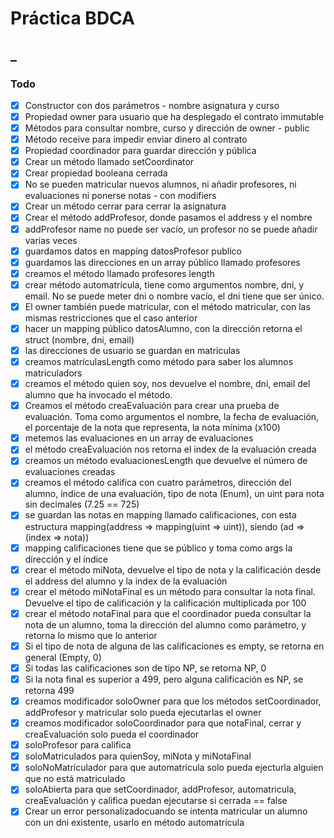 # Práctica BDCA

## _

### Todo

- [x] Constructor con dos parámetros - nombre asignatura y curso
- [x] Propiedad owner para usuario que ha desplegado el contrato immutable
- [x] Métodos para consultar nombre, curso y dirección de owner - public
- [x] Método receive para impedir enviar dinero al contrato
- [x] Propiedad coordinador para guardar dirección y pública
- [x] Crear un método llamado setCoordinator
- [x] Crear propiedad booleana cerrada
- [x] No se pueden matricular nuevos alumnos, ni añadir profesores, ni evaluaciones ni ponerse notas - con modifiers
- [x] Crear un método cerrar para cerrar la asignatura
- [x] Crear el método addProfesor, donde pasamos el address y el nombre
- [x] addProfesor name no puede ser vacío, un profesor no se puede añadir varias veces
- [x] guardamos datos en mapping datosProfesor publico
- [x] guardamos las direcciones en un array público llamado profesores
- [x] creamos el método llamado profesores length
- [x] crear método automatrícula, tiene como argumentos nombre, dni, y email. No se puede meter dni o nombre vacío, el dni tiene que ser único.
- [x] El owner también puede matricular, con el método matricular, con las mismas restricciones que el caso anterior
- [x] hacer un mapping público datosAlumno, con la dirección retorna el struct (nombre, dni, email)
- [x] las direcciones de usuario se guardan en matriculas
- [x] creamos matrículasLength como método para saber los alumnos matriculadors
- [x] creamos el método quien soy, nos devuelve el nombre, dni, email del alumno que ha invocado el método.
- [x] Creamos el método creaEvaluación para crear una prueba de evaluación. Toma como argumentos el nombre, la fecha de evaluación, el porcentaje de la nota que representa, la nota mínima (x100)
- [x] metemos las evaluaciones en un array de evaluaciones
- [x] el método creaEvaluación nos retorna el index de la evaluación creada
- [x] creamos un método evaluacionesLength que devuelve el número de evaluaciones creadas
- [x] creamos el método califica con cuatro parámetros, dirección del alumno, índice de una evaluación, tipo de nota (Enum), un uint para nota sin decimales (7.25 == 725)
- [x] se guardan las notas en mapping llamado calificaciones, con esta estructura mapping(address => mapping(uint => uint)), siendo (ad => (index => nota))
- [x] mapping calificaciones tiene que se público y toma como args la dirección y el índice
- [x] crear el método miNota, devuelve el tipo de nota y la calificación desde el address del alumno y la index de la evaluación
- [x] crear el método miNotaFinal es un método para consultar la nota final. Devuelve el tipo de calificación y la calificación multiplicada por 100
- [x] crear el método notaFinal para que el coordinador pueda consultar la nota de un alumno, toma la dirección del alumno como parámetro, y retorna lo mismo que lo anterior
- [x] Si el tipo de nota de alguna de las calificaciones es empty, se retorna en general (Empty, 0)
- [x] Si todas las calificaciones son de tipo NP, se retorna NP, 0
- [x] Si la nota final es superior a 499, pero alguna calificación es NP, se retorna 499
- [x] creamos modificador soloOwner para que los métodos setCoordinador, addProfesor y matricular solo pueda ejecutarlas el owner
- [x] creamos modificador soloCoordinador para que notaFinal, cerrar y creaEvaluación solo pueda el coordinador
- [x] soloProfesor para califica
- [x] soloMatriculados para quienSoy, miNota y miNotaFinal
- [x] soloNoMatriculador para que automatricula solo pueda ejecturla alguien que no está matriculado
- [x] soloAbierta para que setCoordinador, addProfesor, automatricula, creaEvaluación y califica puedan ejecutarse si cerrada == false
- [x] Crear un error personalizadocuando se intenta matricular un alumno con un dni existente, usarlo en método automatrícula
